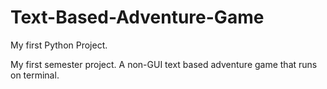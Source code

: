 # Text-Based-Adventure-Game
My first Python Project.

My first semester project. A non-GUI text based adventure game that runs on terminal.
